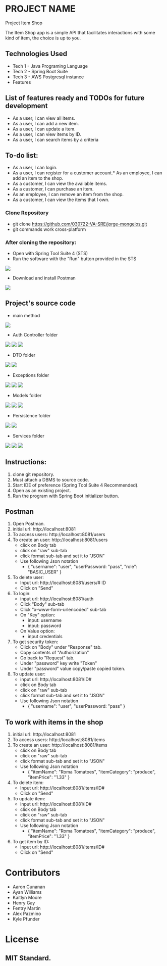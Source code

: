 # PROJECT NAME
Project Item Shop

The Item Shop app is a simple API that facilitates
interactions with some kind of item, the choice is up to you.

## Technologies Used
* Tech 1 - Java Programing Language
* Tech 2 - Spring Boot Suite
* Tech 3 - AWS Postgresql instance
* Features

## List of features ready and TODOs for future development

* As a user, I can view all items.
* As a user, I can add a new item.
* As a user, I can update a item.
* As a user, I can view items by ID.
* As a user, I can search items by a criteria

## To-do list:
* As a user, I can login.
* As a user, I can register for a customer account.* As an employee, I can add an item to the shop.
* As a customer, I can view the available items.
* As a customer, I can purchase an item.
* As an employee, I can remove an item from the shop.
* As a customer, I can view the items that I own.

### Clone Repository

* git clone https://github.com/030722-VA-SRE/jorge-mongelos.git
* git commands work cross-platform
### After cloning the repository:
* Open with Spring Tool Suite 4 (STS)
* Run the software with the "Run" button provided in the STS

<img src="https://github.com/030722-VA-SRE/jorge-mongelos/blob/main/images/STS.jpg">

* Download and install Postman

<img src="https://github.com/030722-VA-SRE/jorge-mongelos/blob/main/images/Postman.jpg">

## Project's source code

* main method

<img src="https://github.com/030722-VA-SRE/jorge-mongelos/blob/main/images/mainMethod.jpg">

* Auth Controller folder

<img src="https://github.com/030722-VA-SRE/jorge-mongelos/blob/main/images/AuthController.java.jpg">
<img src="https://github.com/030722-VA-SRE/jorge-mongelos/blob/main/images/ItemsController.jpg">
<img src="https://github.com/030722-VA-SRE/jorge-mongelos/blob/main/images/UsersController.jpg">

* DTO folder

<img src="https://github.com/030722-VA-SRE/jorge-mongelos/blob/main/images/ItemsDTO.jpg">
<img src="https://github.com/030722-VA-SRE/jorge-mongelos/blob/main/images/UsersDTO.jpg">

* Exceptions folder

<img src="https://github.com/030722-VA-SRE/jorge-mongelos/blob/main/images/AuthenticationException.png">
<img src="https://github.com/030722-VA-SRE/jorge-mongelos/blob/main/images/ItemsNotFoundException.png">
<img src="https://github.com/030722-VA-SRE/jorge-mongelos/blob/main/images/UserNotFoundException.png">

* Models folder

<img src="https://github.com/030722-VA-SRE/jorge-mongelos/blob/main/images/Items.png">
<img src="https://github.com/030722-VA-SRE/jorge-mongelos/blob/main/images/Users.png">
<img src="https://github.com/030722-VA-SRE/jorge-mongelos/blob/main/images/UsersRole.png">

* Persistence folder

<img src="https://github.com/030722-VA-SRE/jorge-mongelos/blob/main/images/UsersRepository.png">
<img src="https://github.com/030722-VA-SRE/jorge-mongelos/blob/main/images/ItemsRepository.png">

* Services folder

<img src="https://github.com/030722-VA-SRE/jorge-mongelos/blob/main/images/AuthServices.png">
<img src="https://github.com/030722-VA-SRE/jorge-mongelos/blob/main/images/UsersRepository.png">
<img src="https://github.com/030722-VA-SRE/jorge-mongelos/blob/main/images/UsersRepository.png">

## Instructions:
1. clone git repository.
2. Must attach a DBMS to source code.
3. Start IDE of preference (Spring Tool Suite 4 Recommended).
4. Open as an existing project.
5. Run the program with Spring Boot initializer button.

## Postman

1. Open Postman.
2. initial url: http://localhost:8081
3. To access users: http://localhost:8081/users
4. To create an user: http://localhost:8081/users
   - click on Body tab
   - click on "raw" sub-tab
   - click format sub-tab and set it to "JSON"
   - Use following Json notation
        *  {
            "username": "user",
            "userPassword: "pass",
            "role": "BASIC_USER"
           }
5. To delete user:
    * Input url: http://localhost:8081/users/# ID
    * Click on "Send"
6. To login:
    * input url: http://localhost:8081/auth
    * Click "Body" sub-tab
    * Click "x-www-form-urlencoded" sub-tab
    * On "Key" option:
        - input: username
        - input: password
    * On Value option:
        - input credentials
7. To get security token:
    * Click on "Body" under "Response" tab.
    * Copy contents of "Authorization"
    * Go back to "Request" tab.
    * Under "password" key write "Token"
    * Under "password" value copy/paste copied token.
8. To update user:
    * input url: http://localhost:8081/ID#
    * click on Body tab
    * click on "raw" sub-tab
    * click format sub-tab and set it to "JSON"
    * Use following Json notation
        -  {
            "username": "user",
            "userPassword: "pass"
           }

## To work with items in the shop
1. initial url: http://localhost:8081
2. To access users: http://localhost:8081/items
3. To create an user: http://localhost:8081/items
   - click on Body tab
   - click on "raw" sub-tab
   - click format sub-tab and set it to "JSON"
   - Use following Json notation
        *  {
            "itemName": "Roma Tomatoes",
            "itemCategory": "produce",
            "itemPrice": "1.33"
           }
4. To delete item:
    * Input url: http://localhost:8081/items/ID#
    * Click on "Send"
5. To update item:
    * input url: http://localhost:8081/ID#
    * click on Body tab
    * click on "raw" sub-tab
    * click format sub-tab and set it to "JSON"
    * Use following Json notation
        -  {
            "itemName": "Roma Tomatoes",
            "itemCategory": "produce",
            "itemPrice": "1.33"
           }
6. To get item by ID:
    * Input url: http://localhost:8081/items/ID#
    * Click on "Send"
    


# Contributors
   * Aaron Cunanan
   * Ayan Williams
   * Kaitlyn Moore
   * Henry Gay
   * Fentry Martin
   * Alex Pazmino
   * Kyle Pfunder


# License
## MIT Standard.